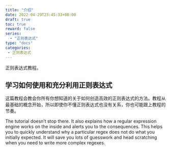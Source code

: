```yaml
---
title: "介绍"
date: 2022-04-29T23:45:33+08:00
draft: true
toc: true
reward: false
series:
  - "正则表达式"
type: "docs"
categories:
 - 正则表达式
---
```


正则表达式教程。

<!--more-->

## 学习如何使用和充分利用正则表达式

这篇教程会教会你所有你想知道的关于如何创造高效的正则表达式的方法。教程从最基础的概念开始，所以即使你不懂正则表达式也没有关系，你也可能跟上教程的节奏。

The tutorial doesn’t stop there. It also explains how a regular expression engine works on the inside and alerts you to the consequences. This helps you to quickly understand why a particular regex does not do what you initially expected. It will save you lots of guesswork and head scratching when you need to write more complex regexes.

